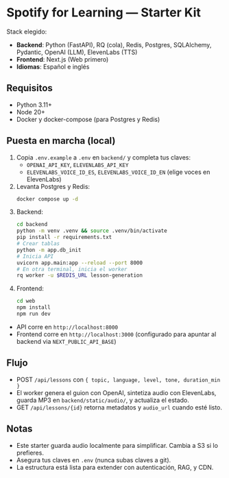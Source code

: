 
# Spotify for Learning — Starter Kit

Stack elegido:
- **Backend**: Python (FastAPI), RQ (cola), Redis, Postgres, SQLAlchemy, Pydantic, OpenAI (LLM), ElevenLabs (TTS)
- **Frontend**: Next.js (Web primero)
- **Idiomas**: Español e inglés

## Requisitos
- Python 3.11+
- Node 20+
- Docker y docker-compose (para Postgres y Redis)

## Puesta en marcha (local)
1) Copia `.env.example` a `.env` en `backend/` y completa tus claves:
   - `OPENAI_API_KEY`, `ELEVENLABS_API_KEY`
   - `ELEVENLABS_VOICE_ID_ES`, `ELEVENLABS_VOICE_ID_EN` (elige voces en ElevenLabs)
2) Levanta Postgres y Redis:
   ```bash
   docker compose up -d
   ```
3) Backend:
   ```bash
   cd backend
   python -m venv .venv && source .venv/bin/activate
   pip install -r requirements.txt
   # Crear tablas
   python -m app.db_init
   # Inicia API
   uvicorn app.main:app --reload --port 8000
   # En otra terminal, inicia el worker
   rq worker -u $REDIS_URL lesson-generation
   ```
4) Frontend:
   ```bash
   cd web
   npm install
   npm run dev
   ```

- API corre en `http://localhost:8000`
- Frontend corre en `http://localhost:3000` (configurado para apuntar al backend via `NEXT_PUBLIC_API_BASE`)

## Flujo
- POST `/api/lessons` con `{ topic, language, level, tone, duration_min }`
- El worker genera el guion con OpenAI, sintetiza audio con ElevenLabs, guarda MP3 en `backend/static/audio/`, y actualiza el estado.
- GET `/api/lessons/{id}` retorna metadatos y `audio_url` cuando esté listo.

## Notas
- Este starter guarda audio localmente para simplificar. Cambia a S3 si lo prefieres.
- Asegura tus claves en `.env` (nunca subas claves a git).
- La estructura está lista para extender con autenticación, RAG, y CDN.
